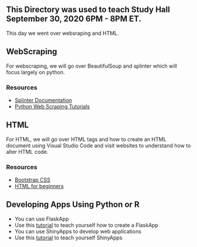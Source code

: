 ## This Directory was used to teach Study Hall September 30, 2020 6PM - 8PM ET. 

This day we went over websraping and HTML. 

## WebScraping
For webscraping, we will go over BeautifulSoup and splinter which will focus largely on python. 
### Resources
- [Splinter Documentation](https://splinter.readthedocs.io/en/latest/index.html)
- [Python Web Scraping Tutorials](https://realpython.com/tutorials/web-scraping/)

## HTML
For HTML, we will go over HTML tags and how to create an HTML document using Visual Studio Code and visit websites to understand how to alter HTML code. 
### Resources
- [Bootstrap CSS](https://getbootstrap.com/docs/4.5/getting-started/introduction/)
- [HTML for beginners](https://www.learn-html.org/)

## Developing Apps Using Python or R
- You can use FlaskApp
 - Use this [tutorial](https://blog.miguelgrinberg.com/post/the-flask-mega-tutorial-part-i-hello-world) to teach yourself how to create a FlaskApp
- You can use ShinyApps to develop web applications 
 - Use this [tutorial](https://shiny.rstudio.com/tutorial/written-tutorial/lesson1/) to teach yourself ShinyApps
